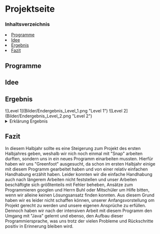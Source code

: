 # Projektseite

### Inhaltsverzeichnis
<li><a href="#kapitel1.1">Programme</a></h2></li>
<li><a href="#kapitel1.2">Idee</a></h2></li>
<li><a href="#kapitel1.3">Ergebnis</a></h2></li>
<li><a href="#kapitel1.4">Fazit</a></h2></li>
  
<h2 id="kapitel1.1">Programme</h2>

<h2 id="kapitel1.2">Idee</h2>

<h2 id="kapitel1.3">Ergebnis</h2>
![Level 1](Bilder/Endergebnis_Level_1.png "Level 1")
![Level 2](Bilder/Endergebnis_Level_2.png "Level 2")

<details id="Link"><summary>Erklärung Ergebnis</summary>

</details>

<h2 id="kapitel1.4">Fazit</h2>
In diesem Halbjahr sollte es eine Steigerung zum Projekt des ersten Halbjahres geben, weshalb wir nich noch einmal mit "Snap" arbeiten durften, sondern uns in ein neues Programm einarbeiten mussten. Hierfür haben wir uns "Greenfoot" ausgesucht, da schon im ersten Halbjahr einige mit diesem Programm gearbeitet haben und von einer relativ einfachen Handhabung erzählt haben. Leider konnten wir die einfache Handhabung auch nach längerem Arbeiten nicht feststellen und unser Arbeiten beschäftigte sich größtenteils mit Fehler beheben, Ansätze zum Programmieren googlen und Herrn Buhl oder Mitschüler um Hilfe bitten, wenn wir alleine keinen Lösungsansatz finden konnten. Aus diesem Grund haben wir es leider nicht schaffen können, unserer Anfangsvorstellung om Projekt gerecht zu werden und unsere eigenen Ansprüche zu erfüllen. Dennoch haben wir nach der intensiven Arbeit mit diesem Programm den Umgang mit "Java" gelernt und ebenso, den Aufbau dieser Programmiersprache, was uns trotz der vielen Probleme und Rückschritte positiv in Erinnerung bleiben wird.
